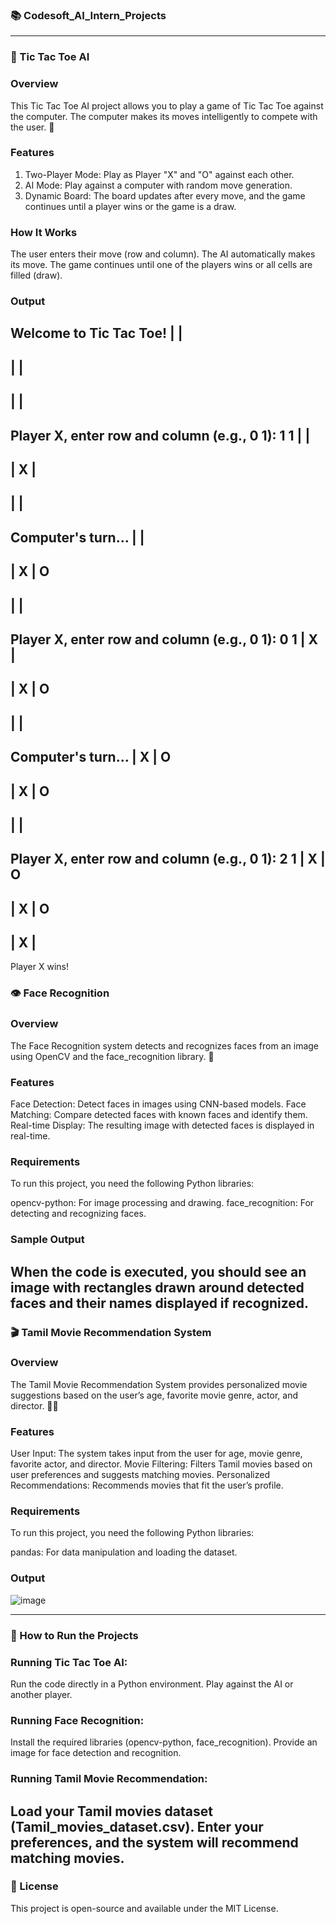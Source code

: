 ### 📚 Codesoft_AI_Intern_Projects
---
### 🧩 Tic Tac Toe AI
### Overview
This Tic Tac Toe AI project allows you to play a game of Tic Tac Toe against the computer. The computer makes its moves intelligently to compete with the user. 🤖

### Features
1) Two-Player Mode: Play as Player "X" and "O" against each other.
2) AI Mode: Play against a computer with random move generation.
3) Dynamic Board: The board updates after every move, and the game continues until a player wins or the game is a draw.
### How It Works
The user enters their move (row and column).
The AI automatically makes its move.
The game continues until one of the players wins or all cells are filled (draw).
### Output
Welcome to Tic Tac Toe!
  |   |  
---------
  |   |  
---------
  |   |  
---------
Player X, enter row and column (e.g., 0 1): 1 1
  |   |  
---------
  | X |  
---------
  |   |  
---------
Computer's turn...
  |   |  
---------
  | X | O
---------
  |   |  
---------
Player X, enter row and column (e.g., 0 1): 0 1
  | X |  
---------
  | X | O
---------
  |   |  
---------
Computer's turn...
  | X | O
---------
  | X | O
---------
  |   |  
---------
Player X, enter row and column (e.g., 0 1): 2 1
  | X | O
---------
  | X | O
---------
  | X |  
---------
Player X wins!

### 👁️ Face Recognition
### Overview
The Face Recognition system detects and recognizes faces from an image using OpenCV and the face_recognition library. 🤳

### Features
Face Detection: Detect faces in images using CNN-based models.
Face Matching: Compare detected faces with known faces and identify them.
Real-time Display: The resulting image with detected faces is displayed in real-time.
### Requirements
To run this project, you need the following Python libraries:

opencv-python: For image processing and drawing.
face_recognition: For detecting and recognizing faces.
### Sample Output
When the code is executed, you should see an image with rectangles drawn around detected faces and their names displayed if recognized.
---

### 🎬 Tamil Movie Recommendation System
### Overview
The Tamil Movie Recommendation System provides personalized movie suggestions based on the user’s age, favorite movie genre, actor, and director. 🎥🍿

### Features
User Input: The system takes input from the user for age, movie genre, favorite actor, and director.
Movie Filtering: Filters Tamil movies based on user preferences and suggests matching movies.
Personalized Recommendations: Recommends movies that fit the user’s profile.
### Requirements
To run this project, you need the following Python libraries:

pandas: For data manipulation and loading the dataset.
### Output
![image](https://github.com/user-attachments/assets/369bfe92-7851-47fe-9d08-70da280c481f)

---
### 🚀 How to Run the Projects
### Running Tic Tac Toe AI:
Run the code directly in a Python environment.
Play against the AI or another player.
### Running Face Recognition:
Install the required libraries (opencv-python, face_recognition).
Provide an image for face detection and recognition.
### Running Tamil Movie Recommendation:
Load your Tamil movies dataset (Tamil_movies_dataset.csv).
Enter your preferences, and the system will recommend matching movies.
---
### 📝 License
This project is open-source and available under the MIT License.


